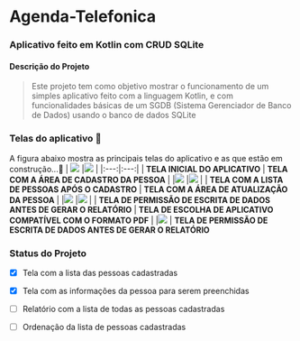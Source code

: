 # Agenda-Telefonica
### Aplicativo feito em Kotlin com CRUD SQLite
#### Descrição do Projeto
> Este projeto tem como objetivo mostrar o funcionamento de um simples aplicativo feito com a linguagem Kotlin, e com funcionalidades básicas de um SGDB (Sistema Gerenciador de Banco de Dados) usando o banco de dados SQLite

### Telas do aplicativo 🚧
A figura abaixo mostra as principais telas do aplicativo e as que estão em construção...🚧
| ![](/app/src/main/java/chellotech/br/agendatelefonica/screenshots/agenda_vazia.png)  |![](/app/src/main/java/chellotech/br/agendatelefonica/screenshots/cadastro_pessoas.png)   |
|:---:|:---:|
| **TELA INICIAL DO APLICATIVO** | **TELA COM A ÁREA DE CADASTRO DA PESSOA**  |
|![](/app/src/main/java/chellotech/br/agendatelefonica/screenshots/listar_pessoas.png) |![](/app/src/main/java/chellotech/br/agendatelefonica/screenshots/atualizar_pessoas.png)  |
| **TELA COM A LISTA DE PESSOAS APÓS O CADASTRO**  |  **TELA COM A ÁREA DE ATUALIZAÇÃO DA PESSOA** |
|![](/app/src/main/java/chellotech/br/agendatelefonica/screenshots/permissao2.png) |![](/app/src/main/java/chellotech/br/agendatelefonica/screenshots/intent_pdf.png)  |
| **TELA DE PERMISSÃO DE ESCRITA DE DADOS ANTES DE GERAR O RELATÓRIO**  |  **TELA DE ESCOLHA DE APLICATIVO COMPATÍVEL COM O FORMATO PDF** |
|![](/app/src/main/java/chellotech/br/agendatelefonica/screenshots/relatorio_pessoas.png) 
| **TELA DE PERMISSÃO DE ESCRITA DE DADOS ANTES DE GERAR O RELATÓRIO**  


### Status do Projeto

- [x] Tela com a lista das pessoas cadastradas
- [x] Tela com as informações da pessoa para serem preenchidas
- [ ] Relatório com a lista de todas as pessoas cadastradas
- [ ] Ordenação da lista de pessoas cadastradas

